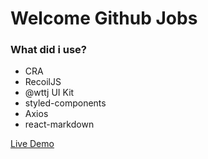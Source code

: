# Welcome Github Jobs
### What did i use?
<ul>
  <li>CRA</li>
  <li>RecoilJS</li>
  <li>@wttj UI Kit</li>
  <li>styled-components</li>
  <li>Axios</li>
  <li>react-markdown</li>
 </ul>
 
[Live Demo](https://welcome-github-jobs.vercel.app/)
